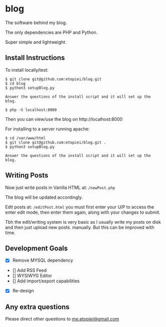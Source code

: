 # blog

The software behind my blog.

The only dependencies are PHP and Python.

Super simple and lightweight.

## Install Instructions

To install locally/test:

	$ git clone git@github.com:etopiei/blog.git
	$ cd blog
	$ python3 setupBlog.py

	Answer the questions of the install script and it will set up the blog.

	$ php -S localhost:8000

Then you can view/use the blog on http://localhost:8000

For installing to a server running apache:

	$ cd /var/www/html
	$ git clone git@github.com:etopiei/blog.git . 
	$ python3 setupBlog.py

	Answer the questions of the install script and it will set up the blog.

## Writing Posts

Now just write posts in Vanilla HTML at: `/newPost.php`

The blog will be updated accordingly.

Edit posts at: `/editPost.html` you must first enter your U/P to access the enter edit mode, then enter them again, along with your changes to submit.

Tbh the edit/writing system is very basic as I usually write my posts on disk and then just upload new posts. manually. But this can be improved with time.

## Development Goals

 - [x] Remove MYSQL dependency
 - [] Add RSS Feed
 - [] WYSIWYG Editor
 - [] Add import/export capabilities
 - [x] Re-design

## Any extra questions

Please direct other questions to me.etopiei@gmail.com